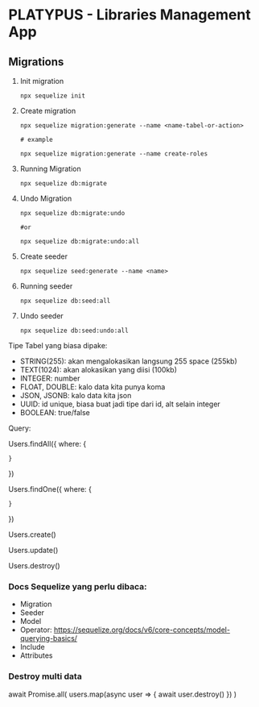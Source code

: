 # PLATYPUS - Libraries Management App

## Migrations

1. Init migration

   ```
   npx sequelize init
   ```

2. Create migration

   ```
   npx sequelize migration:generate --name <name-tabel-or-action>

   # example

   npx sequelize migration:generate --name create-roles
   ```

3. Running Migration

   ```
   npx sequelize db:migrate
   ```

4. Undo Migration

   ```
   npx sequelize db:migrate:undo

   #or

   npx sequelize db:migrate:undo:all
   ```

5. Create seeder

   ```
   npx sequelize seed:generate --name <name>
   ```

6. Running seeder

   ```
   npx sequelize db:seed:all
   ```

7. Undo seeder

   ```
   npx sequelize db:seed:undo:all
   ```

Tipe Tabel yang biasa dipake:

- STRING(255): akan mengalokasikan langsung 255 space (255kb)
- TEXT(1024): akan alokasikan yang diisi (100kb)
- INTEGER: number
- FLOAT, DOUBLE: kalo data kita punya koma
- JSON, JSONB: kalo data kita json
- UUID: id unique, biasa buat jadi tipe dari id, alt selain integer
- BOOLEAN: true/false

Query:

Users.findAll({
where: {

    }

})

Users.findOne({
where: {

    }

})

Users.create()

Users.update()

Users.destroy()

### Docs Sequelize yang perlu dibaca:

- Migration
- Seeder
- Model
- Operator: https://sequelize.org/docs/v6/core-concepts/model-querying-basics/
- Include
- Attributes

### Destroy multi data

await Promise.all(
users.map(async user => {
await user.destroy()
})
)
